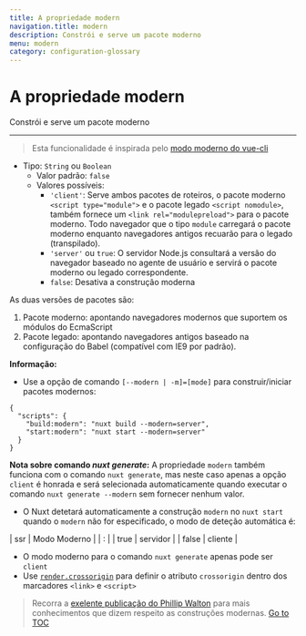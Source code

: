 ```yaml
---
title: A propriedade modern
navigation.title: modern
description: Constrói e serve um pacote moderno
menu: modern
category: configuration-glossary
---
```

# A propriedade modern

Constrói e serve um pacote moderno

---

> Esta funcionalidade é inspirada pelo [modo moderno do vue-cli](https://cli.vuejs.org/guide/browser-compatibility.html#modern-mode)

- Tipo: `String` ou `Boolean`
  - Valor padrão: `false`
  - Valores possíveis:
    - `'client'`: Serve ambos pacotes de roteiros, o pacote moderno `<script type="module">` e o pacote legado `<script nomodule>`, também fornece um `<link rel="modulepreload">` para o pacote moderno. Todo navegador que o tipo `module` carregará o pacote moderno enquanto navegadores antigos recuarão para o legado (transpilado).
    - `'server'` ou `true`: O servidor Node.js consultará a versão do navegador baseado no agente de usuário e servirá o pacote moderno ou legado correspondente.
    - `false`: Desativa a construção moderna

As duas versões de pacotes são:

1. Pacote moderno: apontando navegadores modernos que suportem os módulos do EcmaScript
2. Pacote legado: apontando navegadores antigos baseado na configuração do Babel (compatível com IE9 por padrão).

**Informação:**

- Use a opção de comando `[--modern | -m]=[mode]` para construir/iniciar pacotes modernos:

```json{}[package.json]
{
  "scripts": {
    "build:modern": "nuxt build --modern=server",
    "start:modern": "nuxt start --modern=server"
  }
}
```

**Nota sobre comando _nuxt generate_:** A propriedade `modern` também funciona com o comando `nuxt generate`, mas neste caso apenas a opção `client` é honrada e será selecionada automaticamente quando executar o comando `nuxt generate --modern` sem fornecer nenhum valor.

- O Nuxt detetará automaticamente a construção `modern` no `nuxt start` quando o `modern` não for especificado, o modo de deteção automática é:

| ssr   | Modo Moderno |
| :  |
| true  |   servidor   |
| false |   cliente    |

- O modo moderno para o comando `nuxt generate` apenas pode ser `client`
- Use [`render.crossorigin`](./configuration-glossary/configuration-render#crossorigin) para definir o atributo `crossorigin` dentro dos marcadores `<link>` e `<script>`

> Recorra a [exelente publicação do Phillip Walton](https://philipwalton.com/articles/deploying-es2015-code-in-production-today/) para mais conhecimentos que dizem respeito as construções modernas.
<span style='float: footnote;'><a href="../index.html#toc">Go to TOC</a></span>
